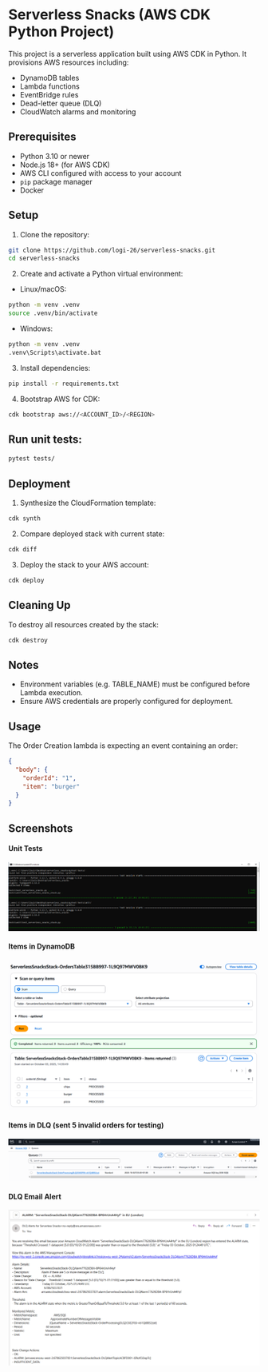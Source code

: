 # Serverless Snacks (AWS CDK Python Project)

This project is a serverless application built using AWS CDK in Python. It provisions AWS resources including:

- DynamoDB tables
- Lambda functions
- EventBridge rules
- Dead-letter queue (DLQ)
- CloudWatch alarms and monitoring

## Prerequisites

- Python 3.10 or newer
- Node.js 18+ (for AWS CDK)
- AWS CLI configured with access to your account
- `pip` package manager
- Docker

## Setup

1. Clone the repository:
```bash
git clone https://github.com/logi-26/serverless-snacks.git
cd serverless-snacks
```

2. Create and activate a Python virtual environment:
- Linux/macOS:
```bash
python -m venv .venv
source .venv/bin/activate
```
- Windows:
```bash
python -m venv .venv
.venv\Scripts\activate.bat
```

3. Install dependencies:
```bash
pip install -r requirements.txt
```

4. Bootstrap AWS for CDK:
```bash
cdk bootstrap aws://<ACCOUNT_ID>/<REGION>
```

## Run unit tests:
```bash
pytest tests/
```

## Deployment

1. Synthesize the CloudFormation template:
```bash
cdk synth
```

2. Compare deployed stack with current state:
```bash
cdk diff
```

3. Deploy the stack to your AWS account:
```bash
cdk deploy
```

## Cleaning Up
To destroy all resources created by the stack:
```bash
cdk destroy
```

## Notes
- Environment variables (e.g. TABLE_NAME) must be configured before Lambda execution.
- Ensure AWS credentials are properly configured for deployment.


## Usage
The Order Creation lambda is expecting an event containing an order:

```json
{
  "body": {
    "orderId": "1",
    "item": "burger"
  }
}
```

## Screenshots

#### Unit Tests
![alt text](https://github.com/logi-26/serverless-snacks/blob/main/screenshots/tests.png?raw=true)

#### Items in DynamoDB
![alt text](https://github.com/logi-26/serverless-snacks/blob/main/screenshots/dynamo.png?raw=true)

#### Items in DLQ (sent 5 invalid orders for testing)
![alt text](https://github.com/logi-26/serverless-snacks/blob/main/screenshots/dead%20letter%20queue.png?raw=true)

#### DLQ Email Alert
![alt text](https://github.com/logi-26/serverless-snacks/blob/main/screenshots/email%20alert.png?raw=true)